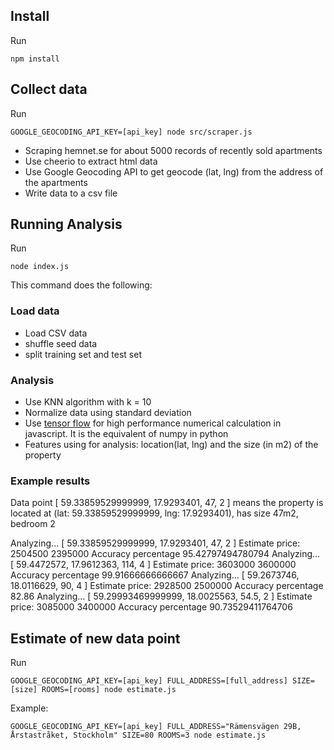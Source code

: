 ## Install

Run

```
npm install
```

## Collect data

Run

```
GOOGLE_GEOCODING_API_KEY=[api_key] node src/scraper.js
```

* Scraping hemnet.se for about 5000 records of recently sold apartments
* Use cheerio to extract html data
* Use Google Geocoding API to get geocode (lat, lng) from the address of the apartments
* Write data to a csv file

## Running Analysis

Run

```
node index.js
```

This command does the following:

### Load data

* Load CSV data
* shuffle seed data
* split training set and test set

### Analysis

* Use KNN algorithm with k = 10
* Normalize data using standard deviation
* Use [tensor flow](https://www.tensorflow.org/) for high performance numerical calculation in javascript. It is the equivalent of numpy in python
* Features using for analysis: location(lat, lng) and the size (in m2) of the property

### Example results

Data point [ 59.33859529999999, 17.9293401, 47, 2 ] means the property is located at (lat: 59.33859529999999, lng: 17.9293401), has size 47m2, bedroom 2

Analyzing... [ 59.33859529999999, 17.9293401, 47, 2 ]
Estimate price: 2504500 2395000
Accuracy percentage 95.42797494780794
Analyzing... [ 59.4472572, 17.9612363, 114, 4 ]
Estimate price: 3603000 3600000
Accuracy percentage 99.91666666666667
Analyzing... [ 59.2673746, 18.0116629, 90, 4 ]
Estimate price: 2928500 2500000
Accuracy percentage 82.86
Analyzing... [ 59.29993469999999, 18.0025563, 54.5, 2 ]
Estimate price: 3085000 3400000
Accuracy percentage 90.73529411764706

## Estimate of new data point

Run

```
GOOGLE_GEOCODING_API_KEY=[api_key] FULL_ADDRESS=[full_address] SIZE=[size] ROOMS=[rooms] node estimate.js
```

Example:

```
GOOGLE_GEOCODING_API_KEY=[api_key] FULL_ADDRESS="Rämensvägen 29B, Årstastråket, Stockholm" SIZE=80 ROOMS=3 node estimate.js
```
